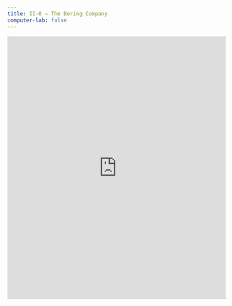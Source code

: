 ```yaml
---
title: II-8 — The Boring Company
computer-lab: false
---
```


<iframe src="https://www.facebook.com/plugins/video.php?href=https%3A%2F%2Fwww.facebook.com%2Fcnntech%2Fvideos%2Fvb.161674417186975%2F1454288364592234%2F%3Ftype%3D3&width=500&show_text=true&appId=111318512769172" width="500" height="603" style="border:none;overflow:hidden" scrolling="no" frameborder="0" allowTransparency="true"></iframe>

